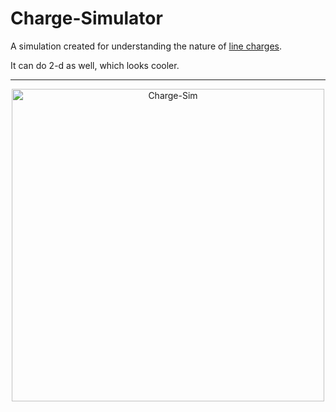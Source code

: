 # Charge-Simulator

A simulation created for understanding the nature of [line charges](http://www.colorado.edu/physics/phys3320/phys3320_sp12/AJPPapers/AJP_E&MPapers_030612/Griffiths_ConductingNeedle.pdf).

It can do 2-d as well, which looks cooler.
***
<p align="center">
  <img src="https://media.giphy.com/media/xThuWlHZT7zEPGyYP6/giphy.gif" alt="Charge-Sim" height="500" width="500">
</p>

